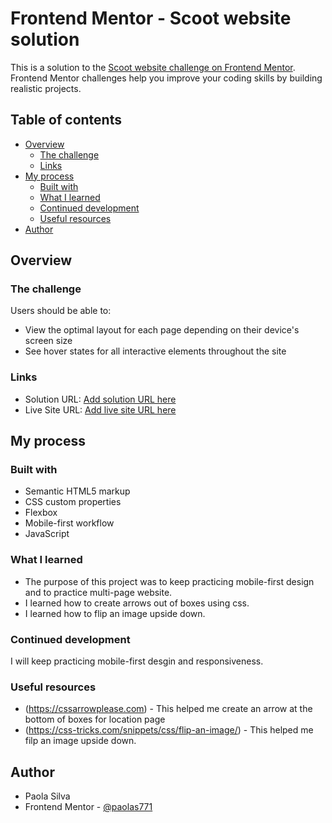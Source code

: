 # Frontend Mentor - Scoot website solution

This is a solution to the [Scoot website challenge on Frontend Mentor](https://www.frontendmentor.io/challenges/scoot-multipage-website-N76alNPRJ). Frontend Mentor challenges help you improve your coding skills by building realistic projects. 

## Table of contents

- [Overview](#overview)
  - [The challenge](#the-challenge)
  - [Links](#links)
- [My process](#my-process)
  - [Built with](#built-with)
  - [What I learned](#what-i-learned)
  - [Continued development](#continued-development)
  - [Useful resources](#useful-resources)
- [Author](#author)


## Overview

### The challenge

Users should be able to:

- View the optimal layout for each page depending on their device's screen size
- See hover states for all interactive elements throughout the site





### Links

- Solution URL: [Add solution URL here](https://your-solution-url.com)
- Live Site URL: [Add live site URL here](https://your-live-site-url.com)

## My process

### Built with

- Semantic HTML5 markup
- CSS custom properties
- Flexbox
- Mobile-first workflow
- JavaScript


### What I learned

- The purpose of this project was to keep practicing mobile-first design and to practice multi-page website.
- I learned how to create arrows out of boxes using css.
- I learned how to flip an image upside down. 

### Continued development

I will keep practicing mobile-first desgin and responsiveness. 



### Useful resources

- (https://cssarrowplease.com) - This helped me create an arrow at the bottom of boxes for location page
- (https://css-tricks.com/snippets/css/flip-an-image/) - This helped me filp an image upside down. 




## Author

- Paola Silva
- Frontend Mentor - [@paolas771](https://www.frontendmentor.io/profile/paolas771)

